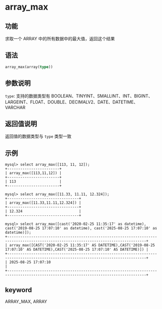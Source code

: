 # array_max

## 功能

求取一个 ARRAY 中的所有数据中的最大值，返回这个结果

## 语法

```Haskell
array_max(array(type))
```

## 参数说明

`type`: 支持的数据类型有 BOOLEAN、TINYINT、SMALLINT、INT、BIGINT、LARGEINT、FLOAT、DOUBLE、DECIMALV2、DATE、DATETIME、VARCHAR

## 返回值说明

返回值的数据类型与 `type` 类型一致

## 示例

```plain text
mysql> select array_max([113, 11, 12]);
+------------------------+
| array_max([113,11,12]) |
+------------------------+
| 113                    |
+------------------------+

mysql> select array_max([11.33, 11.11, 12.324]);
+---------------------------------+
| array_max([11.33,11.11,12.324]) |
+---------------------------------+
| 12.324                          |
+---------------------------------+

mysql> select array_max([cast('2020-02-25 11:35:17' as datetime), cast('2019-08-25 17:07:10' as datetime), cast('2025-08-25 17:07:10' as datetime)]);
+--------------------------------------------------------------------------------------------------------------------------------------+
| array_max([CAST('2020-02-25 11:35:17' AS DATETIME),CAST('2019-08-25 17:07:10' AS DATETIME),CAST('2025-08-25 17:07:10' AS DATETIME)]) |
+--------------------------------------------------------------------------------------------------------------------------------------+
| 2025-08-25 17:07:10                                                                                                                  |
+--------------------------------------------------------------------------------------------------------------------------------------+
```

## keyword

ARRAY_MAX, ARRAY
